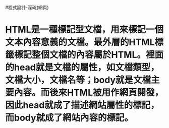 #程式設計-深碗(網頁)
<h1>
HTML是一種標記型文檔，用來標記一個文本內容意義的文檔。最外層的HTML標籤標記整個文檔的內容屬於HTML。裡面的head就是文檔的屬性，如文檔類型，文檔大小，文檔名等；body就是文檔主要內容。而後來HTML被用作網頁開發，因此head就成了描述網站屬性的標記，而body就成了網站內容的標記。
</h1>
<!DOCTYPE html>
<html>

<head>
    <meta charset="utf-8">
    <title>My test page</title>
    <style>
        
    </style>
</head>

<body>
    <table style="border:3px #cccccc solid;" cellpadding="10" border='1'>
        <tr>
            <th>班級</th>
            <th>學號</th>
            <th>姓名</th>
        </tr>
        <tr>
            <td>一甲</td>
            <td>410411XX</td>
            <td>XXX</td>
        </tr>
    </table>
</body>

</html>
https://www.webtech.tw/info.php?tid=HTML_head_標籤

<!DOCTYPE html> — 文件類型（doctype）文件類型是用來連結一些應遵守的規則，有點像自動校正的功能。然而，現在大家其實不太管文件類型，它就是個必須放在程式碼中的東西，現階段大家只需要知道這點就夠了。
<html></html> — <html> 元素，又被視為根元素（root element），包含了所有顯示在這個頁面上的內容。
<head></head> — <head> 元素，裡面放的是你想涵括的重要資訊，但不會顯示於網頁瀏覽者眼前的。例如，顯示於搜尋結果的關鍵字、頁面說明、CSS、字元實體集...等。
<body></body> — <body> 元素，包含了所有會顯示於網頁瀏覽者眼前的內容。 無論是文字、圖片、影面、互動遊戲...等。
<meta charset="utf-8"> — 這個元素指定了你的文件使用utf-8字元編碼， 建議大家都要使用這個元素，它會幫助你免去許多文字無法正確呈現的煩惱。
<title></title> — 呈現於網頁瀏覽者眼前的網頁標題。
3/10

<!DOCTYPE html>
<html lang="en">

<head>
    <meta charset="UTF-8">
    <meta http-equiv="X-UA-Compatible" content="IE=edge">
    <meta name="viewport" content="width=device-width, initial-scale=1.0">
    <title>Document</title>
    <script>
        function check() {
            if (document.form1.phone.value == "") {
                alert("連絡電話,不可空白!");
                return false;
            }
            return true;
        }
    </script>
</head>

<body>
    0<br>1
    <br>2
    <p>A</p>
    <p>B</p>
    <form name="form1" action="" onsubmit="return check();">
        <table style="margin-top:50px;" border="5" align="center">
            <tr>
                <td colspan="2" align="center">民宿預約網</td>
            </tr>
            <tr>
                <td>姓名</td>
                <td><input type="text" name="name"></td>
            </tr>
            <tr>
                <td>連絡電話</td>
                <td><input type="text" name="phone"></td>
            </tr>
            <tr>
                <td>入住日期</td>
                <td><input type="date" name="checkIn"></td>
            </tr>
            <tr>
                <td>退房日期</td>
                <td><input type="time" name="checkOut"></td>
            </tr>
            <tr>
                <td><input type="submit" value="確認預約"></td>
                <td></td>
            </tr>
        </table>
    </form>
</body>

</html>
</html>
<form name="form1" action="" onsubmit="return check();"> — 藉由抓取submit回傳的功能，按下按鈕後執行回傳(type=”submit”)的動作，並且呼叫寫好的名為”check”的功能。


3/17

<!doctype html>
<html lang="en">

<head>
    <title>Title</title>
    <!-- Required meta tags -->
    <meta charset="utf-8">
    <meta name="viewport" content="width=device-width, initial-scale=1, shrink-to-fit=no">

    <!-- Bootstrap CSS v5.0.2 -->
    <!--link rel="stylesheet" href="https://cdn.jsdelivr.net/npm/bootstrap@5.0.2/dist/css/bootstrap.min.css" integrity="sha384-EVSTQN3/azprG1Anm3QDgpJLIm9Nao0Yz1ztcQTwFspd3yD65VohhpuuCOmLASjC" crossorigin="anonymous"!-->
    <style>
        .jumbotron3 {
            padding: 8rem 8rem;
            margin-bottom: 2rem;
            background-color: #47be5b3a;
            border-radius: .5rem;
        }
    </style>
</head>

<body>
    <div class="container" style="margin-top:100px;">
        <div class="jumbotron3" style="box-shadow: 5px 10px #030303af">
            <h1 class="display-4">Hello, world!</h1>
            <p class="lead">This is a simple hero unit, a simple jumbotron-style component for calling extra attention to featured content or information.</p>
            <hr class="my-4">
            <p>It uses utility classes for typography and spacing to space content out within the larger container.</p>
            <a class="btn btn-primary btn-lg" href="#" role="button">Learn more</a>
        </div>
    </div>

    <!-- Bootstrap JavaScript Libraries -->
    <script src="https://cdn.jsdelivr.net/npm/@popperjs/core@2.9.2/dist/umd/popper.min.js" integrity="sha384-IQsoLXl5PILFhosVNubq5LC7Qb9DXgDA9i+tQ8Zj3iwWAwPtgFTxbJ8NT4GN1R8p" crossorigin="anonymous"></script>
    <script src="https://cdn.jsdelivr.net/npm/bootstrap@5.0.2/dist/js/bootstrap.min.js" integrity="sha384-cVKIPhGWiC2Al4u+LWgxfKTRIcfu0JTxR+EQDz/bgldoEyl4H0zUF0QKbrJ0EcQF" crossorigin="anonymous"></script>
</body>

</html>
bootstrap的應用，詳細內容可以到官網去查詢
3/24 Navbar


<!doctype html>
<html lang="en">

<head>
    <title>Title</title>
    <!-- Required meta tags -->
    <meta charset="utf-8">
    <meta name="viewport" content="width=device-width, initial-scale=1, shrink-to-fit=no">

    <!-- Bootstrap CSS v5.0.2 -->
    <link rel="stylesheet" href="https://cdn.jsdelivr.net/npm/bootstrap@5.0.2/dist/css/bootstrap.min.css" integrity="sha384-EVSTQN3/azprG1Anm3QDgpJLIm9Nao0Yz1ztcQTwFspd3yD65VohhpuuCOmLASjC" crossorigin="anonymous">

</head>

<body>

    <!-- Bootstrap JavaScript Libraries -->
    <script src="https://cdn.jsdelivr.net/npm/@popperjs/core@2.9.2/dist/umd/popper.min.js" integrity="sha384-IQsoLXl5PILFhosVNubq5LC7Qb9DXgDA9i+tQ8Zj3iwWAwPtgFTxbJ8NT4GN1R8p" crossorigin="anonymous"></script>
    <script src="https://cdn.jsdelivr.net/npm/bootstrap@5.0.2/dist/js/bootstrap.min.js" integrity="sha384-cVKIPhGWiC2Al4u+LWgxfKTRIcfu0JTxR+EQDz/bgldoEyl4H0zUF0QKbrJ0EcQF" crossorigin="anonymous"></script>
    <nav class="navbar navbar-expand-lg navbar-light bg-light">
        <div class="container-fluid">
            <a class="navbar-brand" href="#">Navbar</a>
            <button class="navbar-toggler" type="button" data-bs-toggle="collapse" data-bs-target="#navbarSupportedContent" aria-controls="navbarSupportedContent" aria-expanded="false" aria-label="Toggle navigation">
            <span class="navbar-toggler-icon"></span>
          </button>
            <div class="collapse navbar-collapse" id="navbarSupportedContent">
                <ul class="navbar-nav me-auto mb-2 mb-lg-0">
                    <li class="nav-item">
                        <a class="nav-link active" aria-current="page" href="#">首頁</a>
                    </li>
                    <li class="nav-item">
                        <a class="nav-link" href="#">Link</a>
                    </li>
                    <li class="nav-item dropdown">
                        <a class="nav-link dropdown-toggle" href="#" id="navbarDropdown" role="button" data-bs-toggle="dropdown" aria-expanded="false">
                  Dropdown
                </a>
                        <ul class="dropdown-menu" aria-labelledby="navbarDropdown">
                            <li><a class="dropdown-item" href="#">Action</a></li>
                            <li><a class="dropdown-item" href="#">Another action</a></li>
                            <li>
                                <hr class="dropdown-divider">
                            </li>
                            <li><a class="dropdown-item" href="#">Something else here</a></li>
                        </ul>
                    </li>

                </ul>
                <form class="d-flex">

                    <button data-bs-toggle="modal" data-bs-target="#exampleModal" class="btn btn-outline-success" type="button">登入</button>
                </form>
            </div>
        </div>
    </nav>

    <!-- Modal -->
    <div class="modal fade" id="exampleModal" tabindex="-1" aria-labelledby="exampleModalLabel" aria-hidden="true">
        <div class="modal-dialog">
            <div class="modal-content">
                <div class="modal-header">
                    <h5 class="modal-title mx-auto" id="exampleModalLabel">會員帳號登入</h5>

                </div>
                <div class="modal-body">
                    <form>
                        <div class="mb-3">
                            <label for="exampleInputEmail1" class="form-label">帳號</label>
                            <input type="email" class="form-control" id="exampleInputEmail1" aria-describedby="emailHelp">

                        </div>
                        <div class="mb-3">
                            <label for="exampleInputPassword1" class="form-label">密碼</label>
                            <input type="password" class="form-control" id="exampleInputPassword1">
                        </div>
                        <div class="mb-3 form-check">
                            <input type="checkbox" class="form-check-input" id="exampleCheck1">
                            <label class="form-check-label" for="exampleCheck1">記住我</label>
                        </div>

                        <div class="text-center">
                            <button type="submit" class="btn btn-primary">登入</button>
                            <button type="button" class="btn btn-secondary" data-bs-dismiss="modal">關閉</button>
                        </div>
                    </form>
                </div>

            </div>
        </div>
    </div>
</body>

</html>
如何觸發按鈕，並呼叫另一個浮動視窗

3/31 Carousel
https://stackoverflow.com/questions/30538967/how-to-center-image-in-carousel


<!doctype html>
<html lang="en">

<head>
    <title>Title</title>
    <!-- Required meta tags -->
    <meta charset="utf-8">
    <meta name="viewport" content="width=device-width, initial-scale=1, shrink-to-fit=no">

    <!-- Bootstrap CSS v5.0.2 -->
    <link rel="stylesheet" href="https://cdn.jsdelivr.net/npm/bootstrap@5.0.2/dist/css/bootstrap.min.css" integrity="sha384-EVSTQN3/azprG1Anm3QDgpJLIm9Nao0Yz1ztcQTwFspd3yD65VohhpuuCOmLASjC" crossorigin="anonymous">
    <style>
        .carousel-item img {
            margin: auto;
        }
    </style>
</head>

<body>

    <!-- Bootstrap JavaScript Libraries -->
    <script src="https://cdn.jsdelivr.net/npm/@popperjs/core@2.9.2/dist/umd/popper.min.js" integrity="sha384-IQsoLXl5PILFhosVNubq5LC7Qb9DXgDA9i+tQ8Zj3iwWAwPtgFTxbJ8NT4GN1R8p" crossorigin="anonymous"></script>
    <script src="https://cdn.jsdelivr.net/npm/bootstrap@5.0.2/dist/js/bootstrap.min.js" integrity="sha384-cVKIPhGWiC2Al4u+LWgxfKTRIcfu0JTxR+EQDz/bgldoEyl4H0zUF0QKbrJ0EcQF" crossorigin="anonymous"></script>
    <nav class="navbar navbar-expand-lg navbar-dark bg-danger ">
        <div class="container-fluid ">
            <a class=" navbar-brand " href="# ">Navbar</a>
            <button class="navbar-toggler " type="button " data-bs-toggle="collapse " data-bs-target="#navbarSupportedContent " aria-controls="navbarSupportedContent " aria-expanded="false " aria-label="Toggle navigation ">
                <span class="navbar-toggler-icon "></span>
            </button>
            <div class="collapse navbar-collapse " id="navbarSupportedContent ">
                <ul class="navbar-nav me-auto mb-2 mb-lg-0 ">
                    <li class="nav-item ">
                        <a class="nav-link active " aria-current="page " href="# ">首頁</a>
                    </li>
                    <li class="nav-item ">
                        <a class="nav-link " href="# ">Link</a>
                    </li>
                    <li class="nav-item dropdown ">
                        <a class="nav-link dropdown-toggle " href="# " id="navbarDropdown " role="button " data-bs-toggle="dropdown " aria-expanded="false ">
                            Dropdown
                        </a>
                        <ul class="dropdown-menu " aria-labelledby="navbarDropdown ">
                            <li><a class="dropdown-item " href="# ">Action</a></li>
                            <li><a class="dropdown-item " href="# ">Another action</a></li>
                            <li>
                                <hr class="dropdown-divider ">
                            </li>
                            <li><a class="dropdown-item " href="# ">Something else here</a></li>
                        </ul>
                    </li>

                </ul>
                <form class="d-flex ">

                    <button data-bs-toggle="modal " data-bs-target="#exampleModal " class="btn btn-outline-success " type="button ">登入</button>
                </form>
            </div>
        </div>
    </nav>

    <div id="carouselExampleCaptions" class="carousel slide" data-bs-ride="carousel">
        <div class="carousel-indicators">
            <button type="button" data-bs-target="#carouselExampleCaptions" data-bs-slide-to="0" class="active" aria-current="true" aria-label="Slide 1"></button>
            <button type="button" data-bs-target="#carouselExampleCaptions" data-bs-slide-to="1" aria-label="Slide 2"></button>
            <button type="button" data-bs-target="#carouselExampleCaptions" data-bs-slide-to="2" aria-label="Slide 3"></button>
        </div>
        <div class="carousel-inner">
            <div class="carousel-item active">
                <img src="image/P1.png" class="d-block w-50" alt="...">
                <div class="carousel-caption d-none d-md-block">
                    <h5>First slide label</h5>
                    <p>Some representative placeholder content for the first slide.</p>
                </div>
            </div>
            <div class="carousel-item">
                <img src="image/P2.png" class="d-block w-50" alt="...">
                <div class="carousel-caption d-none d-md-block">
                    <h5>Second slide label</h5>
                    <p>Some representative placeholder content for the second slide.</p>
                </div>
            </div>
            <div class="carousel-item">
                <img src="image/P3.jpg" class="d-block w-50" alt="...">
                <div class="carousel-caption d-none d-md-block">
                    <h5>Third slide label</h5>
                    <p>Some representative placeholder content for the third slide.</p>
                </div>
            </div>
        </div>
        <button class="carousel-control-prev" type="button" data-bs-target="#carouselExampleCaptions" data-bs-slide="prev">
            <span class="carousel-control-prev-icon" aria-hidden="true"></span>
            <span class="visually-hidden">Previous</span>
        </button>
        <button class="carousel-control-next" type="button" data-bs-target="#carouselExampleCaptions" data-bs-slide="next">
            <span class="carousel-control-next-icon" aria-hidden="true"></span>
            <span class="visually-hidden">Next</span>
        </button>
    </div>
    <!-- Modal -->
    <div class="modal fade " id="exampleModal " tabindex="-1 " aria-labelledby="exampleModalLabel " aria-hidden="true ">
        <div class="modal-dialog ">
            <div class="modal-content ">
                <div class="modal-header ">
                    <h5 class="modal-title mx-auto " id="exampleModalLabel ">會員帳號登入</h5>

                </div>
                <div class="modal-body ">
                    <form>
                        <div class="mb-3 ">
                            <label for="exampleInputEmail1 " class="form-label ">帳號</label>
                            <input type="email " class="form-control " id="exampleInputEmail1 " aria-describedby="emailHelp ">

                        </div>
                        <div class="mb-3 ">
                            <label for="exampleInputPassword1 " class="form-label ">密碼</label>
                            <input type="password " class="form-control " id="exampleInputPassword1 ">
                        </div>
                        <div class="mb-3 form-check ">
                            <input type="checkbox " class="form-check-input " id="exampleCheck1 ">
                            <label class="form-check-label " for="exampleCheck1 ">記住我</label>
                        </div>

                        <div class="text-center ">
                            <button type="submit " class="btn btn-primary ">登入</button>
                            <button type="button " class="btn btn-secondary " data-bs-dismiss="modal ">關閉</button>
                        </div>
                    </form>
                </div>

            </div>
        </div>
    </div>

</body>

</html>
4/7-14 Bootstrap youtube Embeds responsive (官網連結)
首頁
<!doctype html>
<html lang="en">

<head>
    <title>Title</title>
    <!-- Required meta tags -->
    <meta charset="utf-8">
    <meta name="viewport" content="width=device-width, initial-scale=1, shrink-to-fit=no">

    <!-- Bootstrap CSS v5.0.2 -->
    <link rel="stylesheet" href="https://cdn.jsdelivr.net/npm/bootstrap@5.0.2/dist/css/bootstrap.min.css" integrity="sha384-EVSTQN3/azprG1Anm3QDgpJLIm9Nao0Yz1ztcQTwFspd3yD65VohhpuuCOmLASjC" crossorigin="anonymous">
    <style>
        .carousel-item img {
            margin: auto;
        }
    </style>

</head>

<body>

    <!-- Bootstrap JavaScript Libraries -->
    <script src="https://cdn.jsdelivr.net/npm/@popperjs/core@2.9.2/dist/umd/popper.min.js" integrity="sha384-IQsoLXl5PILFhosVNubq5LC7Qb9DXgDA9i+tQ8Zj3iwWAwPtgFTxbJ8NT4GN1R8p" crossorigin="anonymous"></script>
    <script src="https://cdn.jsdelivr.net/npm/bootstrap@5.0.2/dist/js/bootstrap.min.js" integrity="sha384-cVKIPhGWiC2Al4u+LWgxfKTRIcfu0JTxR+EQDz/bgldoEyl4H0zUF0QKbrJ0EcQF" crossorigin="anonymous"></script>
    <nav class="navbar navbar-expand-md navbar-dark bg-dark fixed-top">
        <div class="container-fluid">
            <a class="navbar-brand" href="#">NavBar</a>
            <button class="navbar-toggler" type="button" data-bs-toggle="collapse" data-bs-target="#navbarSupportedContent" aria-controls="navbarSupportedContent" aria-expanded="false" aria-label="Toggle navigation">
                <span class="navbar-toggler-icon"></span>
            </button>

            <div class="collapse navbar-collapse" id="navbarSupportedContent">
                <ul class="navbar-nav me-auto mb-2 mb-lg-0">
                    <li class="nav-item">
                        <a class="nav-link active" aria-current="page" href="index.html">Home</a>
                    </li>
                    <li class="nav-item">
                        <a class="nav-link" href="product.html">商品介紹</a>
                    </li>
                    <li class="nav-item dropdown">
                        <a class="nav-link dropdown-toggle" href="#" id="navbarDropdown" role="button" data-bs-toggle="dropdown" aria-expanded="false">
                            Dropdown
                        </a>
                        <ul class="dropdown-menu" aria-labelledby="navbarDropdown">
                            <li><a class="dropdown-item" href="#">Action</a></li>
                            <li><a class="dropdown-item" href="#">Another action</a></li>
                            <li>
                                <hr class="dropdown-divider">
                            </li>
                            <li><a class="dropdown-item" href="#">Something else here</a></li>
                        </ul>
                    </li>

                </ul>
                <form class="d-flex">
                    <button class="btn btn-outline-success" type="button" data-bs-toggle="modal" data-bs-target="#exampleModal">LogIn</button>
                </form>
            </div>
        </div>
    </nav>

    <!-- Modal -->
    <div class="modal fade" id="exampleModal" tabindex="-1" aria-labelledby="exampleModalLabel" aria-hidden="true" style="margin:auto;">
        <div class="modal-dialog">
            <div class="modal-content">
                <div class="modal-header">
                    <h5 class="modal-title mx=-auto" id="exampleModalLabel">帳號登入</h5>
                    <button type="button" class="btn-close" data-bs-dismiss="modal" aria-label="Close"></button>
                </div>
                <form>
                    <div class="mb-3">
                        <label for="exampleInputEmail1" class="form-label">帳號</label>
                        <input type="email" class="form-control" id="exampleInputEmail1" aria-describedby="emailHelp">
                        <div id="emailHelp" class="form-text">We'll "never" share your email with anyone else.</div>
                    </div>
                    <div class="mb-3">
                        <label for="exampleInputPassword1" class="form-label">密碼</label>
                        <input type="password" class="form-control" id="exampleInputPassword1">
                    </div>
                    <div class="mb-3 form-check">
                        <input type="checkbox" class="form-check-input" id="exampleCheck1">
                        <label class="form-check-label" for="exampleCheck1">記憶</label>
                    </div>
                    <div class="text-center">
                        <button type="submit" class="btn btn-primary">認證</button>
                        <button type="button" class="btn btn-secondary" data-bs-dismiss="modal">Close</button>
                    </div>
                </form>
                <div class="modal-footer">

                </div>
            </div>
        </div>
    </div>

    <div id="carouselExampleCaptions" class="carousel slide" data-bs-ride="carousel">
        <div class="carousel-indicators">
            <button type="button" data-bs-target="#carouselExampleCaptions" data-bs-slide-to="0" class="active" aria-current="true" aria-label="Slide 1"></button>
            <button type="button" data-bs-target="#carouselExampleCaptions" data-bs-slide-to="1" aria-label="Slide 2"></button>
            <button type="button" data-bs-target="#carouselExampleCaptions" data-bs-slide-to="2" aria-label="Slide 3"></button>
        </div>
        <div class="carousel-inner">
            <div class="carousel-item active">
                <img src="image/P1.png" class="d-block w-70" alt="...">
                <div class="carousel-caption d-none d-md-block">
                    <h5>First slide label</h5>
                    <p>Some representative placeholder content for the first slide.</p>
                </div>
            </div>
            <div class="carousel-item">
                <img src="image/P2.png" class="d-block w-70" alt="...">
                <div class="carousel-caption d-none d-md-block">
                    <h5>Second slide label</h5>
                    <p>Some representative placeholder content for the second slide.</p>
                </div>
            </div>
            <div class="carousel-item">
                <img src="image/P3.jpg" class="d-block w-70" alt="...">
                <div class="carousel-caption d-none d-md-block">
                    <h5>Third slide label</h5>
                    <p>Some representative placeholder content for the third slide.</p>
                </div>
            </div>
        </div>
        <button class="carousel-control-prev" type="button" data-bs-target="#carouselExampleCaptions" data-bs-slide="prev">
            <span class="carousel-control-prev-icon" aria-hidden="true"></span>
            <span class="visually-hidden">Previous</span>
        </button>
        <button class="carousel-control-next" type="button" data-bs-target="#carouselExampleCaptions" data-bs-slide="next">
            <span class="carousel-control-next-icon" aria-hidden="true"></span>
            <span class="visually-hidden">Next</span>
        </button>
    </div>
    <div class="container">
        <div class="row">
            <h1 class="text-center my-5">最新上傳影片</h1>
            <div class="col-sm-12 col-md-6 col-lg-4 mb-5">
                <!--總長度12 每種不同框架長度為6/12、4/12...等-->
                <div class="embed-responsive embed-responsive-16by9">
                    <iframe class="embed-responsive-item" src="https://www.youtube.com/embed/Ti_VHbuyTAs" allowfullscreen></iframe>
                </div>
            </div>

            <div class="col-sm-12 col-md-6 col-lg-4 mb-5">
                <div class="embed-responsive embed-responsive-16by9">
                    <iframe class="embed-responsive-item" src="https://www.youtube.com/embed/Ti_VHbuyTAs" allowfullscreen></iframe>
                </div>
            </div>

            <div class="col-sm-12 col-md-6 col-lg-4 mb-5">
                <div class="embed-responsive embed-responsive-16by9">
                    <iframe class="embed-responsive-item" src="https://www.youtube.com/embed/Ti_VHbuyTAs" allowfullscreen></iframe>
                </div>
            </div>

            <div class="col-sm-12 col-md-6 col-lg-4 mb-5">
                <div class="embed-responsive embed-responsive-16by9">
                    <iframe class="embed-responsive-item" src="https://www.youtube.com/embed/Ti_VHbuyTAs" allowfullscreen></iframe>
                </div>
            </div>

            <div class="col-sm-12 col-md-6 col-lg-4 mb-5">
                <div class="embed-responsive embed-responsive-16by9">
                    <iframe class="embed-responsive-item" src="https://www.youtube.com/embed/Ti_VHbuyTAs" allowfullscreen></iframe>
                </div>
            </div>

            <div class="col-sm-12 col-md-6 col-lg-4 mb-5">
                <div class="embed-responsive embed-responsive-16by9">
                    <iframe class="embed-responsive-item" src="https://www.youtube.com/embed/Ti_VHbuyTAs" allowfullscreen></iframe>
                </div>
            </div>
        </div>

        <div class="row">
            <h1 class="text-center my-5">最熱門上傳影片</h1>
            <div class="col-sm-12 col-md-6 col-lg-4 mb-5">
                <div class="embed-responsive embed-responsive-16by9">
                    <iframe class="embed-responsive-item" src="https://www.youtube.com/embed/Ti_VHbuyTAs" allowfullscreen></iframe>
                </div>
            </div>

            <div class="col-sm-12 col-md-6 col-lg-4 mb-5">
                <div class="embed-responsive embed-responsive-16by9">
                    <iframe class="embed-responsive-item" src="https://www.youtube.com/embed/Ti_VHbuyTAs" allowfullscreen></iframe>
                </div>
            </div>

            <div class="col-sm-12 col-md-6 col-lg-4 mb-5">
                <div class="embed-responsive embed-responsive-16by9">
                    <iframe class="embed-responsive-item" src="https://www.youtube.com/embed/Ti_VHbuyTAs" allowfullscreen></iframe>
                </div>
            </div>

            <div class="col-sm-12 col-md-6 col-lg-4 mb-5">
                <div class="embed-responsive embed-responsive-16by9">
                    <iframe class="embed-responsive-item" src="https://www.youtube.com/embed/Ti_VHbuyTAs" allowfullscreen></iframe>
                </div>
            </div>

            <div class="col-sm-12 col-md-6 col-lg-4 mb-5">
                <div class="embed-responsive embed-responsive-16by9">
                    <iframe class="embed-responsive-item" src="https://www.youtube.com/embed/Ti_VHbuyTAs" allowfullscreen></iframe>
                </div>
            </div>

            <div class="col-sm-12 col-md-6 col-lg-4 mb-5">
                <div class="embed-responsive embed-responsive-16by9">
                    <iframe class="embed-responsive-item" src="https://www.youtube.com/embed/Ti_VHbuyTAs" allowfullscreen></iframe>
                </div>
            </div>
        </div>

    </div>

    <div class="footer">
        <p class="bg-danger text-white text-center p-1 fixed-bottom">版權宣告，翻印必究</p>
    </div>

</html>
分頁1
<!doctype html>
<html lang="en">

<head>
    <title>Title</title>
    <!-- Required meta tags -->
    <meta charset="utf-8">
    <meta name="viewport" content="width=device-width, initial-scale=1, shrink-to-fit=no">

    <!-- Bootstrap CSS v5.0.2 -->
    <link rel="stylesheet" href="https://cdn.jsdelivr.net/npm/bootstrap@5.0.2/dist/css/bootstrap.min.css" integrity="sha384-EVSTQN3/azprG1Anm3QDgpJLIm9Nao0Yz1ztcQTwFspd3yD65VohhpuuCOmLASjC" crossorigin="anonymous">
    <style>
        .carousel-item img {
            margin: auto;
        }
    </style>

</head>

<body>

    <!-- Bootstrap JavaScript Libraries -->
    <script src="https://cdn.jsdelivr.net/npm/@popperjs/core@2.9.2/dist/umd/popper.min.js" integrity="sha384-IQsoLXl5PILFhosVNubq5LC7Qb9DXgDA9i+tQ8Zj3iwWAwPtgFTxbJ8NT4GN1R8p" crossorigin="anonymous"></script>
    <script src="https://cdn.jsdelivr.net/npm/bootstrap@5.0.2/dist/js/bootstrap.min.js" integrity="sha384-cVKIPhGWiC2Al4u+LWgxfKTRIcfu0JTxR+EQDz/bgldoEyl4H0zUF0QKbrJ0EcQF" crossorigin="anonymous"></script>
    <nav class="navbar navbar-expand-md navbar-dark bg-dark fixed-top">
        <div class="container-fluid">
            <a class="navbar-brand" href="#">NavBar</a>
            <button class="navbar-toggler" type="button" data-bs-toggle="collapse" data-bs-target="#navbarSupportedContent" aria-controls="navbarSupportedContent" aria-expanded="false" aria-label="Toggle navigation">
                <span class="navbar-toggler-icon"></span>
            </button>

            <div class="collapse navbar-collapse" id="navbarSupportedContent">
                <ul class="navbar-nav me-auto mb-2 mb-lg-0">
                    <li class="nav-item">
                        <a class="nav-link active" aria-current="page" href="index.html">Home</a>
                    </li>
                    <li class="nav-item">
                        <a class="nav-link" href="product.html">商品介紹</a>
                    </li>
                    <li class="nav-item dropdown">
                        <a class="nav-link dropdown-toggle" href="#" id="navbarDropdown" role="button" data-bs-toggle="dropdown" aria-expanded="false">
                            Dropdown
                        </a>
                        <ul class="dropdown-menu" aria-labelledby="navbarDropdown">
                            <li><a class="dropdown-item" href="#">Action</a></li>
                            <li><a class="dropdown-item" href="#">Another action</a></li>
                            <li>
                                <hr class="dropdown-divider">
                            </li>
                            <li><a class="dropdown-item" href="#">Something else here</a></li>
                        </ul>
                    </li>

                </ul>
                <form class="d-flex">
                    <button class="btn btn-outline-success" type="button" data-bs-toggle="modal" data-bs-target="#exampleModal">LogIn</button>
                </form>
            </div>
        </div>
    </nav>

    <!-- Modal -->
    <div class="modal fade" id="exampleModal" tabindex="-1" aria-labelledby="exampleModalLabel" aria-hidden="true" style="margin:auto;">
        <div class="modal-dialog">
            <div class="modal-content">
                <div class="modal-header">
                    <h5 class="modal-title mx=-auto" id="exampleModalLabel">帳號登入</h5>
                    <button type="button" class="btn-close" data-bs-dismiss="modal" aria-label="Close"></button>
                </div>
                <form>
                    <div class="mb-3">
                        <label for="exampleInputEmail1" class="form-label">帳號</label>
                        <input type="email" class="form-control" id="exampleInputEmail1" aria-describedby="emailHelp">
                        <div id="emailHelp" class="form-text">We'll "never" share your email with anyone else.</div>
                    </div>
                    <div class="mb-3">
                        <label for="exampleInputPassword1" class="form-label">密碼</label>
                        <input type="password" class="form-control" id="exampleInputPassword1">
                    </div>
                    <div class="mb-3 form-check">
                        <input type="checkbox" class="form-check-input" id="exampleCheck1">
                        <label class="form-check-label" for="exampleCheck1">記憶</label>
                    </div>
                    <div class="text-center">
                        <button type="submit" class="btn btn-primary">認證</button>
                        <button type="button" class="btn btn-secondary" data-bs-dismiss="modal">Close</button>
                    </div>
                </form>
                <div class="modal-footer">

                </div>
            </div>
        </div>
    </div>

    <div class="container">
        <div class="row">
            <h1 class="text-center my-5">最新上傳影片</h1>
            <div class="col-sm-12 col-md-6 col-lg-4 mb-5">
                <div class="card" style="width: 18rem;">
                    <img src="http://fakeimg.pl/440x300/#ececec/#fff/?text=PJCHENder" class="card-img-top" alt="...">
                    <div class="card-body">
                        <h5 class="card-title">商品標題</h5>
                        <p class="card-text">商品規格與特色介紹</p>
                        <a href="#" class="btn btn-primary">GOGO!</a>
                    </div>
                </div>

            </div>

            <div class="col-sm-12 col-md-6 col-lg-4 mb-5">
                <div class="card" style="width: 18rem;">
                    <img src="http://fakeimg.pl/440x300/#ececec/#fff/?text=PJCHENder" class="card-img-top" alt="...">
                    <div class="card-body">
                        <h5 class="card-title">商品標題</h5>
                        <p class="card-text">商品規格與特色介紹</p>
                        <a href="#" class="btn btn-primary">GOGO!</a>
                    </div>
                </div>
            </div>

            <div class="col-sm-12 col-md-6 col-lg-4 mb-5">
                <div class="card" style="width: 18rem;">
                    <img src="http://fakeimg.pl/440x300/#ececec/#fff/?text=PJCHENder" class="card-img-top" alt="...">
                    <div class="card-body">
                        <h5 class="card-title">商品標題</h5>
                        <p class="card-text">商品規格與特色介紹</p>
                        <a href="#" class="btn btn-primary">GOGO!</a>
                    </div>
                </div>

            </div>
        </div>
    </div>
    <div class="footer">
        <p class="bg-danger text-white text-center p-1 fixed-bottom">版權宣告，翻印必究</p>
    </div>

</html>



lg是螢幕目前最大的規格，即便沒有定義也會有。https://getbootstrap.com/docs/5.0/components/modal/#embedding-youtube-videos



Github教學








接著save檔案，等待網站跑完就好了。

